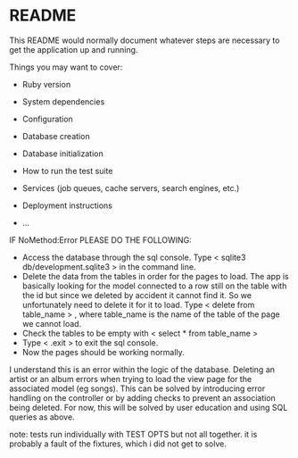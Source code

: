 # README

This README would normally document whatever steps are necessary to get the
application up and running.

Things you may want to cover:

* Ruby version

* System dependencies

* Configuration

* Database creation

* Database initialization

* How to run the test suite

* Services (job queues, cache servers, search engines, etc.)

* Deployment instructions

* ...

IF NoMethod:Error PLEASE DO THE FOLLOWING:
  * Access the database through the sql console.
    Type < sqlite3 db/development.sqlite3 > in the command line.
  * Delete the data from the tables in order for the pages to load.
    The app is basically looking for the model connected to a row still on the table with the id but since we deleted by accident it cannot find it.
    So we unfortunately need to delete it for it to load.
    Type < delete from table_name > , where table_name is the name of the table of the page we cannot load.
  * Check the tables to be empty with < select * from table_name >
  * Type < .exit > to exit the sql console.
  * Now the pages should be working normally.

I understand this is an error within the logic of the database. Deleting an artist or an album errors when trying to load the view page for the associated model (eg songs). This can be solved by introducing error handling on the controller or by adding checks to prevent an association being deleted. For now, this will be solved by user education and using SQL queries as above.




note: tests run individually with TEST OPTS but not all together. it is probably a fault of the fixtures, which i did not get to solve.
